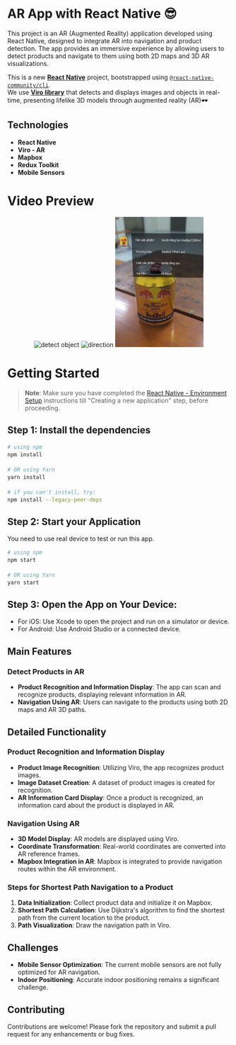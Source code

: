 # AR App with React Native 😎

This project is an AR (Augmented Reality) application developed using React Native, designed to integrate AR into navigation and product detection. The app provides an immersive experience by allowing users to detect products and navigate to them using both 2D maps and 3D AR visualizations.

This is a new [**React Native**](https://reactnative.dev) project, bootstrapped using [`@react-native-community/cli`](https://github.com/react-native-community/cli).\
We use [**Viro library**](https://github.com/viromedia/viro) that detects and displays images and objects in real-time, presenting lifelike 3D models through augmented reality (AR)🕶️

## Technologies

- **React Native**
- **Viro - AR**
- **Mapbox**
- **Redux Toolkit**
- **Mobile Sensors**

# Video Preview
<p align="center">
  <img width="200" alt="detect object" src="./assets/videos/detect_object.gif">
  <img width="200" alt="direction" src="./assets/videos/navigator.gif">
  <img width="200" alt="card" src="./assets/images/mocks/bohuc_card.jpg">
</p>


# Getting Started

> **Note**: Make sure you have completed the [React Native - Environment Setup](https://reactnative.dev/docs/environment-setup) instructions till "Creating a new application" step, before proceeding.

## Step 1: Install the dependencies

```bash
# using npm
npm install

# OR using Yarn
yarn install

# if you can't install, try:
npm install --legacy-peer-deps
```

## Step 2: Start your Application

You need to use real device to test or run this app.

```bash
# using npm
npm start

# OR using Yarn
yarn start
```

## Step 3: Open the App on Your Device:

- For iOS: Use Xcode to open the project and run on a simulator or device.
- For Android: Use Android Studio or a connected device.

## Main Features

### Detect Products in AR

- **Product Recognition and Information Display**: The app can scan and recognize products, displaying relevant information in AR.
- **Navigation Using AR**: Users can navigate to the products using both 2D maps and AR 3D paths.

## Detailed Functionality

### Product Recognition and Information Display

- **Product Image Recognition**: Utilizing Viro, the app recognizes product images.
- **Image Dataset Creation**: A dataset of product images is created for recognition.
- **AR Information Card Display**: Once a product is recognized, an information card about the product is displayed in AR.

### Navigation Using AR

- **3D Model Display**: AR models are displayed using Viro.
- **Coordinate Transformation**: Real-world coordinates are converted into AR reference frames.
- **Mapbox Integration in AR**: Mapbox is integrated to provide navigation routes within the AR environment.

### Steps for Shortest Path Navigation to a Product

1. **Data Initialization**: Collect product data and initialize it on Mapbox.
2. **Shortest Path Calculation**: Use Dijkstra's algorithm to find the shortest path from the current location to the product.
3. **Path Visualization**: Draw the navigation path in Viro.

## Challenges

- **Mobile Sensor Optimization**: The current mobile sensors are not fully optimized for AR navigation.
- **Indoor Positioning**: Accurate indoor positioning remains a significant challenge.

## Contributing

Contributions are welcome! Please fork the repository and submit a pull request for any enhancements or bug fixes.
